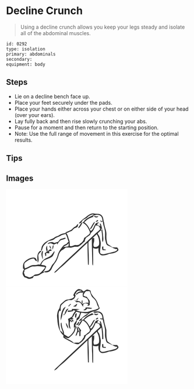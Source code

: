 # Decline Crunch
> Using a decline crunch allows you keep your legs steady and isolate all of the abdominal muscles.

``` 
id: 0292 
type: isolation 
primary: abdominals 
secondary:  
equipment: body 
``` 

## Steps

 - Lie on a decline bench face up.
 - Place your feet securely under the pads.
 - Place your hands either across your chest or on either side of your head (over your ears).
 - Lay fully back and then rise slowly crunching your abs.
 - Pause for a moment and then return to the starting position.
 - Note: Use the full range of movement in this exercise for the optimal results.

## Tips


## Images

<svg width="250pt" height="200pt" viewBox="0 0 250 200" xmlns="http://www.w3.org/2000/svg">
  <g fill="#FFF">
    <path d="M0 0h250v200H0V0m163.99 57.72c-5.52 3.47-10.31 7.94-14.71 12.72.81-.08 2.44-.25 3.25-.33.99-.66 2-1.29 3-1.93.55-5.95 8.08-6.41 11.64-10.1 3.52-3.76 8.3-5.97 13.39-6.54-2.45 3.27-6.62 4.16-9.94 6.24-4.31 2.51-8.85 5.34-11.3 9.83-.61.11-1.81.34-2.42.45.26 1.35 2.11 1.51 3.05 2.3 6.16 3.5 9.46 10.15 12.21 16.38 1.35 2.52-.09 5.7-2.44 7.02-3.12 1.99-5.45 5.09-8.97 6.4-.6 4.76-3.9 9.42-8.25 11.56-2.38 3.99-7.14 2.97-11.03 3.12-3.33 1.24-6.6 3.24-10.29 2.05-.2-4 .18-8.16-1.18-12-1.95-4.97-2.78-10.43-5.98-14.84-5.36.39-10.8 1.76-15.28 4.82-2.84 2.08-6.71 2.08-9.28 4.58-1.9 1.89-4.53 2.49-6.95 3.42-6.63 3.02-13.94 6.16-17.8 12.74-2.06 2.72-1.6 6.38-3.02 9.39.49.54.99 1.08 1.5 1.61 1.01-2.46 1.66-5.05 2.53-7.56 2.18-5.18 7.07-8.28 10.86-12.14 4.42-1.77 9.9-1.27 13.38-4.88 3.24-3.2 7.99-3.72 11.77-6.03 3.28-2.03 7.07-2.95 10.78-3.86 3.37 4.75 3.82 10.78 6.31 15.96-1.76.87-3 2.37-4.04 3.98-2.29 1.25-4.89 2.08-6.83 3.87-4.73 5.74-9.46 11.77-11.6 19.03-1.79 6.82-4.88 13.46-9.76 18.64-4.02 3.61-4.44 9.82-8.97 13.06-2.97 1.56-6.48 1.62-9.72 2.22l2.4 1.92c2.87-.3 6.03-.03 8.51-1.76 5.29-3.19 5.99-9.96 9.7-14.46 4.84-5.65 8.11-12.51 9.91-19.7 1.34-3.7 3.2-7.68 6.88-9.56 2.78-1.49 5.28-3.41 7.6-5.54 2.71.15 5.43-.2 8.12.29 3.34.7 6.47-1.04 9.67-1.68 2.52-.34 5.09.15 7.61-.28 5.7-2.47 9.31-7.66 14.21-11.21-.11-.43-.32-1.29-.42-1.72.87-1.79 1.74-3.59 2.62-5.37 2.77-1.94 5.46-3.97 8.24-5.88.64-1.46 1.09-3.02 1.99-4.34 4.96-3.65 6.97-9.79 9.43-15.19 1.95.36 4.03.28 5.88 1.08 2.3 1.46 2.93 4.29 3.58 6.75-3.36 3.88-7.79 6.56-11.27 10.31-27.35 25.68-55.08 50.97-82.21 76.88-.57.32-1.83 3.13-.09 2.03 4.81-2.66 8.05-7.52 12.43-10.85 5.7-4.2 10.66-9.28 15.81-14.11 13.1-12.09 26.1-24.28 39.15-36.41-.19 14.86.58 29.7.95 44.55.37.28 1.1.84 1.47 1.12.94-15.61-.57-31.24-.53-46.85 1.73-2.88 4.68-4.78 7.05-7.1-.05 17.36.57 34.69 1.04 52.04.07 1.1.53 2.04 1.4 2.81.73-12.04-.02-24.13.1-36.19 3.4 2.12 7.67 2.52 11.1.22-.12 3.53-.41 7.28 1.2 10.56 1.1 2.62 3.76 4.22 6.4 4.95 4.84-.17 9.61-1.34 14.05-3.25 6.27-.85 13.45-1.59 18.25-6.12 2.58-2.32.33-5.39-1.68-7.15-3.2-.01-6.39-.26-9.59-.25-3.3-2.46-6.9-4.52-10.1-7.11-1.89-5.88-2.46-12.16-2.13-18.32.67-8.62-4.33-16.31-4.68-24.83-2.04-5.56-1.12-12.97-6.73-16.55-4.08-3.28-9.59-1.11-14.22-2.64-6.74-.98-12.23 3.68-17.01 7.73m-12.76 17.46c-.84 1.65-3.13 3-2.23 5.12 3.92-2.18 5.65-6.53 7.82-10.2-.2-.32-.6-.97-.8-1.29-2.44 1.23-3.16 4.31-4.79 6.37m-4.74-2.63c-1.13 1.79-2.32 3.69-4.42 4.44-4.16 1.57-6.08 6.25-10.29 7.69-3.39 1.34-6.65 2.96-9.99 4.4.84.34 1.68.68 2.53 1.03 3.17-.49 5.67-2.66 8.74-3.44 3.7-.94 5.15-5.23 8.62-6.58 1.87-.82 3.73-1.69 5.49-2.72.42-1.81.92-3.59 1.47-5.35-.53.13-1.61.4-2.15.53m-32.38 29.24c-3.38.59-4.98 4.01-7.03 6.37-2.54.68-5.06 1.41-7.55 2.25-1.53-.59-3.05-1.19-4.56-1.84-3.11.78-8.61.14-9.25 4.31 2.31-.69 4.68-2.2 7.16-1.41 1.8.7 3.45 1.74 5.29 2.36 2.18-.8 4.21-1.95 6.38-2.79.23.64.68 1.92.91 2.57 1.89-3.28 3.8-6.74 7.04-8.88 3.53-.9 7.06-1.85 10.32-3.52-.28-.38-.83-1.15-1.11-1.53-2.6.42-5.03 1.55-7.6 2.11m-18.85 22.49c2.09-2.75 2.4-6.34 2.45-9.68-2.91 2.25-1.97 6.48-2.45 9.68m-12.27 1.29c.25.99 1.2 1.99.68 3.05-1.29 1.05-2.72 1.93-4.06 2.92.77 2.03 1.06 4.18 1.32 6.32.61-.63 1.21-1.25 1.82-1.87.01-1.59-1.12-3.49.05-4.87 2.01.15 4.02.44 6.03.65 0-1.61-.03-3.22-.05-4.82 1.5-.16 3.11.06 4.51-.61 1.4-1.31-.78-2.18-1.81-2.68-2.7.22-4.57 2.8-5.87 4.93-.95-2.15.26-4.59-1.05-6.65-.04-2.07-.04-4.15-.17-6.21-1.98 2.8-2.93 6.61-1.4 9.84m10.32-2.76c-.84-2.5-2.03-4.86-3.23-7.2-1.73 2.83.86 5.77 3.23 7.2m-28.05 28.18c2.75-4.48 1.27-9.98 1.05-14.91.5-4.09 4.44-6.2 6.77-9.18-.77-.05-2.31-.17-3.08-.23-7.58 5.61-5.86 16.21-4.74 24.32m7.45-17.22c.29 3.61 1.6 7.04 2.75 10.45.16-2.46-.04-4.9-.32-7.34-.44-3.48.62-6.9.71-10.37-2.57 1.42-2.87 4.64-3.14 7.26m19.69 2.56c-3.83 3.17-8.76 4.48-12.95 7.05-4.27 2.8-7.52 6.98-9.46 11.69-2.04-.28-4.14-.56-6.12.17-4.04 1.27-8.46-.25-12.4 1.59-4.33 1.93-8.38 4.49-12.98 5.79-.46-3.66-2.38-7.89.05-11.22 5.15-4.77 11.47-8.63 18.67-8.91 1.79 1.86 3.03 4.68 5.73 5.33 1.69-1.05-.52-2.61-.75-3.87-.69-1.73-2.14-3.49-4.2-3.37-8.01-.59-15.49 3.88-20.73 9.62-2.99 3.67-2.48 8.58-2.41 13 .52.21 1.57.65 2.1.87-1.13 2.56-2.47 5.06-3.02 7.83-.3 3.6 2.02 6.62 4.18 9.24 2.7.39 5.08 1.7 7.49 2.89 3.13.71 6.22-.84 9.18-1.67.87-1.21 1.82-2.43 2.1-3.94 2.93-.17 5.88-.41 8.75-1.03 4.89-1.46 8.33-5.82 13.54-6.55-.94-.45-1.88-.89-2.83-1.31 3.45-2.65 4.72-6.82 6.43-10.63-.91-.66-1.79-1.36-2.64-2.08-2.74-.47-5.45-1.11-8.21-1.49 1.99-3.33 3.34-7.47 7.01-9.37 4.88-2.65 10.49-3.8 15.17-6.88 2.58-1.7 3.38-4.88 4.73-7.47.8-1.4.96-3 .56-4.55-2.34 3.08-4.32 6.46-6.99 9.27z"/>
    <path d="M178.2 54.88c5.11-1.51 11.48-4.05 16.1-.06 3.3 2.18 3.72 6.32 4.33 9.87-.47.58-.94 1.16-1.42 1.74-.93-.98-1.95-1.83-3.07-2.56.04 1.41.7 2.58 1.7 3.54 1.17-.29 2.35-.57 3.53-.84-.1 6.03 2.92 11.52 3.67 17.44 2.02 6.89-.57 14.15 1.41 21.02.74 2.73 1.06 5.63 2.34 8.19 1.68 2.67 5.04 3.23 7.72 4.45 4.73 1.93 8.92 5.87 14.37 5.29.15 4.11-4.81 5.01-7.91 5.87-6.24 2.01-12.73 2.92-19.03 4.65-2.84.63-6.55.23-8.25-2.4-1.08-8.36 2.94-16.81.55-25.09-.69-3.01-1.23-6.07-2.27-8.98-.8-2.15-2.9-3.65-3.22-6.01 1.84-2.98 4.94-4.87 7.57-7.07-.47-1.61-.93-3.22-1.37-4.84.43 1.41 1.14 3.13 2.88 2.56-.97-3.44-1.61-7.01-3.02-10.31l-1.79-.99c.32 2.03.71 4.05 1.17 6.06-1.71-1.13-3.64-1.77-5.63-2.12-.29-.64-.88-1.93-1.18-2.58 1.46-.91 3.02-1.8 3.83-3.4-2.69.48-6.03.86-7.46 3.55-3.18 4.73-4.02 11.39-9.49 14.27-3.32-6.77-6.95-13.69-13.39-18.01 2.66-2.45 5.13-5.22 8.4-6.89 3.58-1.9 7.47-3.11 11.27-4.51l-2.34-1.84m7.59 1.21c-1.7-.35-3.41-.67-5.12-.92 1.76 3.64 7.33 4.25 9.37.44-1.43.07-2.84.25-4.25.48m-1.38 10.71c2.09 1.2 3.8-.81 5.49-1.75-.59-.56-1.19-1.12-1.78-1.67-1.25 1.12-2.5 2.25-3.71 3.42m-11.52 14.01c.07.26.2.77.27 1.03.27.04.82.13 1.09.17 2.87-2.63 4.07-6.43 6.19-9.59 1-1.64 2.53-3.24 1.88-5.34-4.36 3.68-5.88 9.41-9.43 13.73m23.45 3.54c.6 4.54 1.47 9.06 1.44 13.65.13 3.6-.56 7.42 1.24 10.75 1.26-2.74 1.38-5.76 1.14-8.71-.54-6.01-1.31-12-2.11-17.99-.58.77-1.15 1.53-1.71 2.3m2.46 40.99c2.38.01 4.76 0 7.14-.2-1.17-2.01-3.67-1.4-5.56-1.82-.12-1.95-.22-3.9-.33-5.85-3.92.44-2.1 5.38-1.25 7.87z"/>
    <path d="M177.78 101.03c2.72-3 5.77-5.7 8.76-8.43 4.35 5.81 5.56 13.48 4.99 20.58-.62 4.61-6.29 6.01-10.2 5.35-2-2.24-1.62-5.7-.75-8.4 1.14-3.22.87-6.65.75-9.99-1.18.31-2.37.6-3.55.89zM117.71 118.74c3.61-2.82 8.38-3.93 11.22-7.76-.01 2.1-.16 4.18-.43 6.26-3.41 1.47-7.19 1.21-10.79 1.5zM54.02 158.69c2.99-.21 5.98-.17 8.96-.51 5.33-.54 10.53 1.13 15.84 1.2.56.54 1.12 1.08 1.67 1.64-3.6 4.2-6.94 8.85-11.56 12.01-3.7 2.79-9.5.54-12.44 4.51-2.85 1.68-5.84 3.75-9.29 3.63-2.61-1.25-5.23-2.51-8.09-3.05-.87-2.36-1.7-4.75-2.71-7.05.29-.28.88-.82 1.17-1.09.29-1.7-.29-4.54 1.94-5.06 5.14-1.38 9.4-4.83 14.51-6.23z"/>
  </g>
  <g fill="#333">
    <path d="M163.99 57.72c4.78-4.05 10.27-8.71 17.01-7.73 4.63 1.53 10.14-.64 14.22 2.64 5.61 3.58 4.69 10.99 6.73 16.55.35 8.52 5.35 16.21 4.68 24.83-.33 6.16.24 12.44 2.13 18.32 3.2 2.59 6.8 4.65 10.1 7.11 3.2-.01 6.39.24 9.59.25 2.01 1.76 4.26 4.83 1.68 7.15-4.8 4.53-11.98 5.27-18.25 6.12-4.44 1.91-9.21 3.08-14.05 3.25-2.64-.73-5.3-2.33-6.4-4.95-1.61-3.28-1.32-7.03-1.2-10.56-3.43 2.3-7.7 1.9-11.1-.22-.12 12.06.63 24.15-.1 36.19-.87-.77-1.33-1.71-1.4-2.81-.47-17.35-1.09-34.68-1.04-52.04-2.37 2.32-5.32 4.22-7.05 7.1-.04 15.61 1.47 31.24.53 46.85-.37-.28-1.1-.84-1.47-1.12-.37-14.85-1.14-29.69-.95-44.55-13.05 12.13-26.05 24.32-39.15 36.41-5.15 4.83-10.11 9.91-15.81 14.11-4.38 3.33-7.62 8.19-12.43 10.85-1.74 1.1-.48-1.71.09-2.03 27.13-25.91 54.86-51.2 82.21-76.88 3.48-3.75 7.91-6.43 11.27-10.31-.65-2.46-1.28-5.29-3.58-6.75-1.85-.8-3.93-.72-5.88-1.08-2.46 5.4-4.47 11.54-9.43 15.19-.9 1.32-1.35 2.88-1.99 4.34-2.78 1.91-5.47 3.94-8.24 5.88-.88 1.78-1.75 3.58-2.62 5.37.1.43.31 1.29.42 1.72-4.9 3.55-8.51 8.74-14.21 11.21-2.52.43-5.09-.06-7.61.28-3.2.64-6.33 2.38-9.67 1.68-2.69-.49-5.41-.14-8.12-.29-2.32 2.13-4.82 4.05-7.6 5.54-3.68 1.88-5.54 5.86-6.88 9.56-1.8 7.19-5.07 14.05-9.91 19.7-3.71 4.5-4.41 11.27-9.7 14.46-2.48 1.73-5.64 1.46-8.51 1.76l-2.4-1.92c3.24-.6 6.75-.66 9.72-2.22 4.53-3.24 4.95-9.45 8.97-13.06 4.88-5.18 7.97-11.82 9.76-18.64 2.14-7.26 6.87-13.29 11.6-19.03 1.94-1.79 4.54-2.62 6.83-3.87 1.04-1.61 2.28-3.11 4.04-3.98-2.49-5.18-2.94-11.21-6.31-15.96-3.71.91-7.5 1.83-10.78 3.86-3.78 2.31-8.53 2.83-11.77 6.03-3.48 3.61-8.96 3.11-13.38 4.88-3.79 3.86-8.68 6.96-10.86 12.14-.87 2.51-1.52 5.1-2.53 7.56a75.25 75.25 0 0 1-1.5-1.61c1.42-3.01.96-6.67 3.02-9.39 3.86-6.58 11.17-9.72 17.8-12.74 2.42-.93 5.05-1.53 6.95-3.42 2.57-2.5 6.44-2.5 9.28-4.58 4.48-3.06 9.92-4.43 15.28-4.82 3.2 4.41 4.03 9.87 5.98 14.84 1.36 3.84.98 8 1.18 12 3.69 1.19 6.96-.81 10.29-2.05 3.89-.15 8.65.87 11.03-3.12 4.35-2.14 7.65-6.8 8.25-11.56 3.52-1.31 5.85-4.41 8.97-6.4 2.35-1.32 3.79-4.5 2.44-7.02-2.75-6.23-6.05-12.88-12.21-16.38-.94-.79-2.79-.95-3.05-2.3.61-.11 1.81-.34 2.42-.45 2.45-4.49 6.99-7.32 11.3-9.83 3.32-2.08 7.49-2.97 9.94-6.24-5.09.57-9.87 2.78-13.39 6.54-3.56 3.69-11.09 4.15-11.64 10.1-1 .64-2.01 1.27-3 1.93-.81.08-2.44.25-3.25.33 4.4-4.78 9.19-9.25 14.71-12.72m14.21-2.84l2.34 1.84c-3.8 1.4-7.69 2.61-11.27 4.51-3.27 1.67-5.74 4.44-8.4 6.89 6.44 4.32 10.07 11.24 13.39 18.01 5.47-2.88 6.31-9.54 9.49-14.27 1.43-2.69 4.77-3.07 7.46-3.55-.81 1.6-2.37 2.49-3.83 3.4.3.65.89 1.94 1.18 2.58 1.99.35 3.92.99 5.63 2.12-.46-2.01-.85-4.03-1.17-6.06l1.79.99c1.41 3.3 2.05 6.87 3.02 10.31-1.74.57-2.45-1.15-2.88-2.56.44 1.62.9 3.23 1.37 4.84-2.63 2.2-5.73 4.09-7.57 7.07.32 2.36 2.42 3.86 3.22 6.01 1.04 2.91 1.58 5.97 2.27 8.98 2.39 8.28-1.63 16.73-.55 25.09 1.7 2.63 5.41 3.03 8.25 2.4 6.3-1.73 12.79-2.64 19.03-4.65 3.1-.86 8.06-1.76 7.91-5.87-5.45.58-9.64-3.36-14.37-5.29-2.68-1.22-6.04-1.78-7.72-4.45-1.28-2.56-1.6-5.46-2.34-8.19-1.98-6.87.61-14.13-1.41-21.02-.75-5.92-3.77-11.41-3.67-17.44-1.18.27-2.36.55-3.53.84-1-.96-1.66-2.13-1.7-3.54 1.12.73 2.14 1.58 3.07 2.56.48-.58.95-1.16 1.42-1.74-.61-3.55-1.03-7.69-4.33-9.87-4.62-3.99-10.99-1.45-16.1.06m-.42 46.15c1.18-.29 2.37-.58 3.55-.89.12 3.34.39 6.77-.75 9.99-.87 2.7-1.25 6.16.75 8.4 3.91.66 9.58-.74 10.2-5.35.57-7.1-.64-14.77-4.99-20.58-2.99 2.73-6.04 5.43-8.76 8.43m-60.07 17.71c3.6-.29 7.38-.03 10.79-1.5.27-2.08.42-4.16.43-6.26-2.84 3.83-7.61 4.94-11.22 7.76z"/>
    <path d="M185.79 56.09c1.41-.23 2.82-.41 4.25-.48-2.04 3.81-7.61 3.2-9.37-.44 1.71.25 3.42.57 5.12.92zM184.41 66.8c1.21-1.17 2.46-2.3 3.71-3.42.59.55 1.19 1.11 1.78 1.67-1.69.94-3.4 2.95-5.49 1.75zM172.89 80.81c3.55-4.32 5.07-10.05 9.43-13.73.65 2.1-.88 3.7-1.88 5.34-2.12 3.16-3.32 6.96-6.19 9.59-.27-.04-.82-.13-1.09-.17-.07-.26-.2-.77-.27-1.03zM151.23 75.18c1.63-2.06 2.35-5.14 4.79-6.37.2.32.6.97.8 1.29-2.17 3.67-3.9 8.02-7.82 10.2-.9-2.12 1.39-3.47 2.23-5.12zM146.49 72.55c.54-.13 1.62-.4 2.15-.53a74.06 74.06 0 0 0-1.47 5.35c-1.76 1.03-3.62 1.9-5.49 2.72-3.47 1.35-4.92 5.64-8.62 6.58-3.07.78-5.57 2.95-8.74 3.44-.85-.35-1.69-.69-2.53-1.03 3.34-1.44 6.6-3.06 9.99-4.4 4.21-1.44 6.13-6.12 10.29-7.69 2.1-.75 3.29-2.65 4.42-4.44zM196.34 84.35c.56-.77 1.13-1.53 1.71-2.3.8 5.99 1.57 11.98 2.11 17.99.24 2.95.12 5.97-1.14 8.71-1.8-3.33-1.11-7.15-1.24-10.75.03-4.59-.84-9.11-1.44-13.65zM114.11 101.79c2.57-.56 5-1.69 7.6-2.11.28.38.83 1.15 1.11 1.53-3.26 1.67-6.79 2.62-10.32 3.52-3.24 2.14-5.15 5.6-7.04 8.88-.23-.65-.68-1.93-.91-2.57-2.17.84-4.2 1.99-6.38 2.79-1.84-.62-3.49-1.66-5.29-2.36-2.48-.79-4.85.72-7.16 1.41.64-4.17 6.14-3.53 9.25-4.31 1.51.65 3.03 1.25 4.56 1.84 2.49-.84 5.01-1.57 7.55-2.25 2.05-2.36 3.65-5.78 7.03-6.37zM95.26 124.28c.48-3.2-.46-7.43 2.45-9.68-.05 3.34-.36 6.93-2.45 9.68zM82.99 125.57c-1.53-3.23-.58-7.04 1.4-9.84.13 2.06.13 4.14.17 6.21 1.31 2.06.1 4.5 1.05 6.65 1.3-2.13 3.17-4.71 5.87-4.93 1.03.5 3.21 1.37 1.81 2.68-1.4.67-3.01.45-4.51.61.02 1.6.05 3.21.05 4.82-2.01-.21-4.02-.5-6.03-.65-1.17 1.38-.04 3.28-.05 4.87-.61.62-1.21 1.24-1.82 1.87-.26-2.14-.55-4.29-1.32-6.32 1.34-.99 2.77-1.87 4.06-2.92.52-1.06-.43-2.06-.68-3.05zM93.31 122.81c-2.37-1.43-4.96-4.37-3.23-7.2 1.2 2.34 2.39 4.7 3.23 7.2zM198.8 125.34c-.85-2.49-2.67-7.43 1.25-7.87.11 1.95.21 3.9.33 5.85 1.89.42 4.39-.19 5.56 1.82-2.38.2-4.76.21-7.14.2zM65.26 150.99c-1.12-8.11-2.84-18.71 4.74-24.32.77.06 2.31.18 3.08.23-2.33 2.98-6.27 5.09-6.77 9.18.22 4.93 1.7 10.43-1.05 14.91zM72.71 133.77c.27-2.62.57-5.84 3.14-7.26-.09 3.47-1.15 6.89-.71 10.37.28 2.44.48 4.88.32 7.34-1.15-3.41-2.46-6.84-2.75-10.45z"/>
    <path d="M92.4 136.33c2.67-2.81 4.65-6.19 6.99-9.27.4 1.55.24 3.15-.56 4.55-1.35 2.59-2.15 5.77-4.73 7.47-4.68 3.08-10.29 4.23-15.17 6.88-3.67 1.9-5.02 6.04-7.01 9.37 2.76.38 5.47 1.02 8.21 1.49.85.72 1.73 1.42 2.64 2.08-1.71 3.81-2.98 7.98-6.43 10.63.95.42 1.89.86 2.83 1.31-5.21.73-8.65 5.09-13.54 6.55-2.87.62-5.82.86-8.75 1.03-.28 1.51-1.23 2.73-2.1 3.94-2.96.83-6.05 2.38-9.18 1.67-2.41-1.19-4.79-2.5-7.49-2.89-2.16-2.62-4.48-5.64-4.18-9.24.55-2.77 1.89-5.27 3.02-7.83-.53-.22-1.58-.66-2.1-.87-.07-4.42-.58-9.33 2.41-13 5.24-5.74 12.72-10.21 20.73-9.62 2.06-.12 3.51 1.64 4.2 3.37.23 1.26 2.44 2.82.75 3.87-2.7-.65-3.94-3.47-5.73-5.33-7.2.28-13.52 4.14-18.67 8.91-2.43 3.33-.51 7.56-.05 11.22 4.6-1.3 8.65-3.86 12.98-5.79 3.94-1.84 8.36-.32 12.4-1.59 1.98-.73 4.08-.45 6.12-.17 1.94-4.71 5.19-8.89 9.46-11.69 4.19-2.57 9.12-3.88 12.95-7.05m-38.38 22.36c-5.11 1.4-9.37 4.85-14.51 6.23-2.23.52-1.65 3.36-1.94 5.06-.29.27-.88.81-1.17 1.09 1.01 2.3 1.84 4.69 2.71 7.05 2.86.54 5.48 1.8 8.09 3.05 3.45.12 6.44-1.95 9.29-3.63 2.94-3.97 8.74-1.72 12.44-4.51 4.62-3.16 7.96-7.81 11.56-12.01-.55-.56-1.11-1.1-1.67-1.64-5.31-.07-10.51-1.74-15.84-1.2-2.98.34-5.97.3-8.96.51z"/>
  </g>
</svg>

<svg width="250pt" height="200pt" viewBox="0 0 250 200" xmlns="http://www.w3.org/2000/svg">
  <g fill="#FFF">
    <path d="M0 0h250v200H0V0m138.3 17.33c.68 1.02 1.37 2.03 2.07 3.03-3.45 4.55-9.22 5.12-14.42 6.07-5.2.73-8.29 5.41-12.22 8.34-3.73 2.46-2.3 7.79-4.78 11.07-2.9 3.76-3.37 8.63-4.1 13.16-.02 4.37.84 8.69 1.01 13.06 1.23 10.23 4.3 21.19 12.4 28.15-.12 1.44-1.1 3.23.3 4.35 2.33 2.06 5.3 3.21 7.97 4.76 7.1 3.66 14.02 8.73 22.37 8.68 3.61-2.35 7.14-4.82 9.99-8.09 3.23-2.47 3.91-6.69 5.79-10.07 3.95-2.89 8.85-5.15 10.32-10.24 4.93-3.65 6.9-9.8 9.4-15.17 1.94.38 3.99.35 5.84 1.09 2.28 1.46 2.91 4.26 3.59 6.7-2.1 2.16-4.18 4.37-6.7 6.06-28.52 26.74-57.34 53.18-85.74 80.07-1.03.96-1.74 2.18-2.4 3.41 5.15-1.39 7.98-6.59 12.05-9.71 5.62-4.35 10.88-9.13 15.96-14.11 13.59-12.57 27.12-25.21 40.66-37.83-.18 15.06.48 30.1 1 45.15.43.01 1.27.02 1.7.03.03-7.79-.12-15.58-.14-23.37-.01-7.81-1.12-15.64-.54-23.43 1.98-2.52 4.58-4.47 6.9-6.66.19 10.06.04 20.12.32 30.17.72 7.64.19 15.34.87 22.98.34.39 1.01 1.17 1.35 1.55.34-11.83.38-23.72-.33-35.54 3.75 1.2 7.92 2.14 11.46-.23-.31 4.27-.41 9.06 2.44 12.57 1.7 1.56 3.89 3.07 6.32 2.86 4.44-.32 8.8-1.46 12.89-3.21 4.17-.28 8.25-1.26 12.22-2.54 2.85-.93 5.86-2.49 7.16-5.36.59-2.3-1.47-3.88-2.79-5.39-3.07-.03-6.15-.26-9.22-.24 2.49 2.71 6.15 3.71 9.71 3.87-.17 2.89-3.2 4.06-5.53 4.84-4.51 1.04-8.87 2.71-13.47 3.37-4.01.41-7.75 2.69-11.86 2.1-1.98-.41-4.57-1.35-4.62-3.77-.2-6.64 1.75-13.18 1.51-19.81-.77-4.39-1.64-8.8-3.02-13.05-.73-2.35-3.87-4.08-2.76-6.81 2.08-2.46 4.77-4.29 7.13-6.46 1.22 7.98 1.57 16.01 1.58 24.07.57-.13 1.71-.37 2.28-.49-.01-12.18-1.22-24.6-5.4-36.11-.5-.19-1.51-.58-2.02-.77.46 2.03.95 4.06 1.48 6.08-1.8-1.44-3.99-1.98-6.22-2.22-.66-2.73 1.86-4.02 3.04-6.04-2.09.38-4.11 1.05-6.13 1.68-3.84 5.04-4.72 12.02-10 15.97-1.53.04-1.56-1.56-2.02-2.62 4.68-4.19 6.79-10.27 10.15-15.42-1.25.28-2.68.49-3.31 1.77-2.78 3.89-4.35 8.55-7.7 12.05-2.71-5.3-6.29-10.11-11.21-13.56 5.06-5.84 12.11-9.21 19.47-11.19a18.38 18.38 0 0 1-3.05-2.5c-6.64 3.11-13.78 6.55-17.91 12.88-3.92.71-6.2 4.01-7.82 7.35-.72 1.86-3.81 3.32-2.43 5.5 4.31-2.28 5.76-7.33 8.39-11.11 7.47 3.16 11.59 10.61 14.62 17.71 1.33 2.52-.1 5.69-2.47 7-3.21 1.98-5.48 5.32-9.2 6.44.04.63.13 1.88.18 2.5-1.55 2.16-2.87 4.46-4.41 6.63-1.43 2.3-4.19 3.22-5.75 5.41-3.7.11-7.48-.36-11.1.64-5.37-6.18-14.45-7.35-19.86-13.33 2.75 2.24 5.84 3.92 9.53 3.38 3.63-3.18 7.51-6.2 10.17-10.3 2.83-3.54 3.59-8.14 4.55-12.44-.11-1.58-.94-3.06-1.4-4.57.68-.68 1.38-1.35 2.05-2.05-.34-1.63.62-2.99 1.21-4.38.02-.64.04-1.92.06-2.56 2.45-1.43 5.07-3.23 5.81-6.16.73-3.34 1.92-6.53 3.23-9.67 4.92.91 9.96 1.74 14.94.81-4.83 2.96-9.8 5.9-13.69 10.08-2.19 2.04-5.01 3.51-6.1 6.49 2-.56 3.9-1.42 5.78-2.31.05-1.53.1-3.36 1.68-4.14 2.88-2.07 6.08-3.63 9.17-5.33 3.66-4.55 9.02-7.11 14.48-8.66 4.62-.13 8.53-2.76 11.77-5.82-3.15-7.3-4.81-15.73-10.85-21.35-2.89-2.79-4.85-6.33-7.02-9.68-.17-1.99-.68-3.92-1.39-5.78-2.25-.63-4.52-1.22-6.73-1.96-2.16.86-4.06 2.18-5.91 3.55-2.16 1.02-3.85-.93-4.84-2.58-2-.71-4.04-1.32-6.06-1.99-6.23 1.51-9.17 7.41-11.68 12.7m41.86 35.36c2.71 1.77 5.95-.1 8.89-.06 5.91.51 10.18 6.7 9.11 12.47-.78 1.09-1.63.91-2.54-.54-.93.07-2.03.08-1.39 1.34.97 2.17 3.51.29 4.91 1.75.88 5.91 3.2 11.47 4.1 17.38 1.7 6.92-.87 14.17 1.43 21 .95 3.37 1.03 7.88 4.71 9.53 3.74 1.62 7.56 3.08 11.15 5.05-3.82-3.06-8.29-5.3-11.91-8.58-2.43-7.49-1.92-15.4-2.11-23.15-1.25-6.7-4.14-13.05-4.63-19.92-1.9-5.29-1.08-12.14-6.02-15.86-3.49-3.22-8.59-2.46-12.94-2.36-1.12-.08-3.78.18-2.76 1.95m5.58 3.41c-1.64-.37-3.3-.71-4.96-.99 1.43 3.8 7.49 4.4 9.18.41-1.42.13-2.82.34-4.22.58m-1.39 10.58c2.02 1.28 3.99-.28 5.38-1.75-1.59-3-3.84.74-5.38 1.75m-40.2 11.74c4.21 1.12 5.3-3.06 6.76-5.9l-1.72-.6c-1.41 2.37-3.18 4.48-5.04 6.5m.36 2.73c.04 3.05 1.88 5.69 2.17 8.66-.93 3.84-3.11 7.29-3.59 11.27 3.23-1.2 3.25-5.18 4.55-7.89l2.71-.08c-1.57-4.12-2.26-9-5.84-11.96m3.23.26c-.69 2.79 1.49 4.71 3.06 6.65-.08 4.37-.01 8.74.02 13.12h2.35c.02-3.14.01-6.28.13-9.42.31-.41.94-1.22 1.26-1.62-1.6-3.35-4.29-6.06-6.82-8.73m50.03 36.41c.32 2.43-.93 5.64 1.45 7.33 2.01.3 4.05.22 6.09.26l-.07-1.72c-1.61-.08-3.22-.15-4.82-.23-.14-1.88-.24-3.76-.33-5.64h-2.32z"/>
    <path d="M141.97 15.76c2.1-2.4 2.88-6.2 6.13-7.41 2.65-.43 5.72-1.17 7.97.8-4.23.17-8.15 1.74-11.06 4.87-2.71.33.66 4.11 1.34 1.21 3.12-2.64 7.38-4.18 11.39-2.65.23-.37.7-1.11.94-1.48.16-.01.49-.05.65-.06-1.8 2.77-1.7 6.28-1.16 9.42 3.35 1.74 8.24 1.8 9.92 5.69 1.22 2.17 1.6 4.66 1.56 7.13-4.8-1.49-9.2 1.19-13.81 1.99.4-.55 1.22-1.63 1.63-2.18-.1-1.99-.25-3.98-.49-5.96-2 1.86-1.22 4.7-1.26 7.08-1.28-1.29-2.25-2.97-3.88-3.88-2.08-.84-4.43-.78-6.39-1.97 1.75-1.63 3.14-3.62 4.07-5.83-1.65 1.44-3.07 3.1-4.63 4.62.11.74.34 2.23.45 2.97-1.79-1.02-3.51-2.14-5.2-3.32a49.81 49.81 0 0 1 4.3 4.99c2.58-.07 5.47-.92 7.69.85 3.45 1.69 3.69 6.16 6.8 8.28-.09-1.82-1.08-3.99.81-5.26 2.91-2.56 7.05-1.42 10 .42-1.6.54-1.84 1.97-1.9 3.45 1.44-.56 2.89-1.12 4.34-1.68-.08-3.04.48-6.18-.17-9.16-1.91-2.63-4.09-5.07-5.8-7.85-2.44-.67-5.23-.97-6.93-3.1 1.01-3.34 2.73-6.57 5.65-8.62 2.36.04 4.72 0 7.08-.07 1.76 3.73 2.57 7.89 4.75 11.43 2.35 2.88 5.55 5 7.62 8.13 2.14 3.06 2.63 6.85 3.88 10.29 1 1.81 3.55 3.91 1.37 5.92-3.7 1.75-7.67 2.9-11.69 3.66-4.56.78-8.64 3.6-13.39 3.38-6.92-.08-14.25-.28-20.41-3.83 2.46-.46 4.95-.75 7.4-1.25-5.29-1.6-10.86-.85-16.29-1.06.11.62.32 1.87.42 2.49-2.71.81-5.57.97-8.36.49-.12.97-.23 1.93-.35 2.9 2.65.05 5.32-.06 7.86-.88.61-.13 1.83-.37 2.45-.5.32-.49.97-1.47 1.3-1.96 1.47.37 2.93.76 4.4 1.16-3.05 3.29-5.69 7.19-6.89 11.55-2.82 1.85-5.53 3.92-8.7 5.15 2.71 5.7-.14 12.38 2.94 17.96.29 1.26 1.4 1.82 2.49 2.27-1.35-4.83-2.44-10-1.04-14.94.36-.26 1.08-.79 1.44-1.06.77 1.04 1.49 2.12 2.16 3.23.13-.8.38-2.41.51-3.22.85.55 1.69 1.1 2.54 1.64-.14-1.55-.27-3.11-.42-4.66-1.05.84-2.13 1.63-3.23 2.39-1.16-.73-2.22-1.6-3.3-2.44.35-.18 1.03-.55 1.38-.73 2.19 2.25 4.87.54 5.62-2.06-.75.07-2.25.23-3 .3 3.91-4.05 5.24-9.84 9.56-13.61 2.44.89 4.94 1.61 7.49 2.15-1.54 3.62-2.17 8.05-5.7 10.39-2.87 1.4-1.01 5.13-2.92 7.2-1.44 1.88-3.06 3.64-4.17 5.75-.15 2.56-.03 5.14-.18 7.71.55-.52 1.66-1.54 2.21-2.06-1.02 3.96-1.39 8.3-4.13 11.55-2.63 3.46-5.61 7.22-9.61 9-3.19-1.45-5.79-3.91-8.94-5.45.77-3.88-1.23-7.36-2.55-10.86-1.65-4.15-1.92-8.67-2.48-13.06-.32.31-.94.94-1.26 1.25-1.28 7.4 3.11 14 4.62 20.98-1.84-2.02-3.63-4.15-6.06-5.48-2.32-10.59-2.84-21.45-3.25-32.25-.57-3.08.69-6 1.66-8.85.65.19 1.95.57 2.59.77.27-4.74-1.18-11.09 3.45-14.18 3.28-2.86 6.27-6.27 10.69-7.36 3.13-2.16 7.07.41 10.19-1.73 3.58-1.49 6.16-5.08 6.31-8.97-.26-.48-.77-1.45-1.02-1.93m-13.55 23.46c.14.42.43 1.27.57 1.69 1.33-1.87 2.83-3.64 4.88-4.74-.27-.24-.81-.71-1.08-.95-1.59 1.18-3.11 2.46-4.37 4m13.8-.73c-1.52.24-2.94.77-3.83 2.11 1.85.09 3.7.12 5.55.15.9-1.81 1.8-3.63 2.64-5.47-2.12-.06-3.32 1.64-4.36 3.21m-23.93 5.79c-4.85 7.37-6.06 16.51-5.84 25.15 1.08-4.16 3.12-8.07 3.46-12.41.84-5.84 4.26-10.77 6.89-15.91-1.58.94-3.26 1.8-4.51 3.17m45.36-1.5c.69 3.2-2.61 3.54-4.53 5.05 3.23 1.69 6.25-.36 7.83-3.2 3.43.17 7.41 1.83 10.44-.5-4.44-1.34-9.14-1.83-13.74-1.35M120.3 56.39c-.7.25-2.12.75-2.83 1 .42.24 1.27.71 1.69.95 2-1.33 3.49-3.31 4.44-5.5 1.22-2.9 3.29-5.31 4.83-8.02-5.44.9-6.7 7.14-8.13 11.57m22.31-.52c-.03 2.75-2.14 6.63 1.31 8.01.73-3.13 1.48-6.28 1.57-9.51-.72.37-2.16 1.13-2.88 1.5m-19.48 18.32c.41 4.26 1.8 8.8 5.26 11.57-1.15-4.05-2.22-8.48-5.26-11.57zM177.87 101.72c1.97-3.83 5.86-6.08 8.61-9.29 4.44 6.09 5.79 14.14 4.9 21.51-1.29 4.37-6.54 4.77-10.35 4.8-.88-2.5-1.65-5.2-.63-7.79 1.34-3.69 1.07-7.61.98-11.46l-3.51 2.23z"/>
  </g>
  <g fill="#333">
    <path d="M138.3 17.33c2.51-5.29 5.45-11.19 11.68-12.7 2.02.67 4.06 1.28 6.06 1.99.99 1.65 2.68 3.6 4.84 2.58 1.85-1.37 3.75-2.69 5.91-3.55 2.21.74 4.48 1.33 6.73 1.96.71 1.86 1.22 3.79 1.39 5.78 2.17 3.35 4.13 6.89 7.02 9.68 6.04 5.62 7.7 14.05 10.85 21.35-3.24 3.06-7.15 5.69-11.77 5.82-5.46 1.55-10.82 4.11-14.48 8.66-3.09 1.7-6.29 3.26-9.17 5.33-1.58.78-1.63 2.61-1.68 4.14-1.88.89-3.78 1.75-5.78 2.31 1.09-2.98 3.91-4.45 6.1-6.49 3.89-4.18 8.86-7.12 13.69-10.08-4.98.93-10.02.1-14.94-.81-1.31 3.14-2.5 6.33-3.23 9.67-.74 2.93-3.36 4.73-5.81 6.16-.02.64-.04 1.92-.06 2.56-.59 1.39-1.55 2.75-1.21 4.38-.67.7-1.37 1.37-2.05 2.05.46 1.51 1.29 2.99 1.4 4.57-.96 4.3-1.72 8.9-4.55 12.44-2.66 4.1-6.54 7.12-10.17 10.3-3.69.54-6.78-1.14-9.53-3.38 5.41 5.98 14.49 7.15 19.86 13.33 3.62-1 7.4-.53 11.1-.64 1.56-2.19 4.32-3.11 5.75-5.41 1.54-2.17 2.86-4.47 4.41-6.63-.05-.62-.14-1.87-.18-2.5 3.72-1.12 5.99-4.46 9.2-6.44 2.37-1.31 3.8-4.48 2.47-7-3.03-7.1-7.15-14.55-14.62-17.71-2.63 3.78-4.08 8.83-8.39 11.11-1.38-2.18 1.71-3.64 2.43-5.5 1.62-3.34 3.9-6.64 7.82-7.35 4.13-6.33 11.27-9.77 17.91-12.88.92.94 1.94 1.77 3.05 2.5-7.36 1.98-14.41 5.35-19.47 11.19 4.92 3.45 8.5 8.26 11.21 13.56 3.35-3.5 4.92-8.16 7.7-12.05.63-1.28 2.06-1.49 3.31-1.77-3.36 5.15-5.47 11.23-10.15 15.42.46 1.06.49 2.66 2.02 2.62 5.28-3.95 6.16-10.93 10-15.97 2.02-.63 4.04-1.3 6.13-1.68-1.18 2.02-3.7 3.31-3.04 6.04 2.23.24 4.42.78 6.22 2.22-.53-2.02-1.02-4.05-1.48-6.08.51.19 1.52.58 2.02.77 4.18 11.51 5.39 23.93 5.4 36.11-.57.12-1.71.36-2.28.49-.01-8.06-.36-16.09-1.58-24.07-2.36 2.17-5.05 4-7.13 6.46-1.11 2.73 2.03 4.46 2.76 6.81 1.38 4.25 2.25 8.66 3.02 13.05.24 6.63-1.71 13.17-1.51 19.81.05 2.42 2.64 3.36 4.62 3.77 4.11.59 7.85-1.69 11.86-2.1 4.6-.66 8.96-2.33 13.47-3.37 2.33-.78 5.36-1.95 5.53-4.84-3.56-.16-7.22-1.16-9.71-3.87 3.07-.02 6.15.21 9.22.24 1.32 1.51 3.38 3.09 2.79 5.39-1.3 2.87-4.31 4.43-7.16 5.36-3.97 1.28-8.05 2.26-12.22 2.54-4.09 1.75-8.45 2.89-12.89 3.21-2.43.21-4.62-1.3-6.32-2.86-2.85-3.51-2.75-8.3-2.44-12.57-3.54 2.37-7.71 1.43-11.46.23.71 11.82.67 23.71.33 35.54-.34-.38-1.01-1.16-1.35-1.55-.68-7.64-.15-15.34-.87-22.98-.28-10.05-.13-20.11-.32-30.17-2.32 2.19-4.92 4.14-6.9 6.66-.58 7.79.53 15.62.54 23.43.02 7.79.17 15.58.14 23.37-.43-.01-1.27-.02-1.7-.03-.52-15.05-1.18-30.09-1-45.15-13.54 12.62-27.07 25.26-40.66 37.83-5.08 4.98-10.34 9.76-15.96 14.11-4.07 3.12-6.9 8.32-12.05 9.71.66-1.23 1.37-2.45 2.4-3.41 28.4-26.89 57.22-53.33 85.74-80.07 2.52-1.69 4.6-3.9 6.7-6.06-.68-2.44-1.31-5.24-3.59-6.7-1.85-.74-3.9-.71-5.84-1.09-2.5 5.37-4.47 11.52-9.4 15.17-1.47 5.09-6.37 7.35-10.32 10.24-1.88 3.38-2.56 7.6-5.79 10.07-2.85 3.27-6.38 5.74-9.99 8.09-8.35.05-15.27-5.02-22.37-8.68-2.67-1.55-5.64-2.7-7.97-4.76-1.4-1.12-.42-2.91-.3-4.35-8.1-6.96-11.17-17.92-12.4-28.15-.17-4.37-1.03-8.69-1.01-13.06.73-4.53 1.2-9.4 4.1-13.16 2.48-3.28 1.05-8.61 4.78-11.07 3.93-2.93 7.02-7.61 12.22-8.34 5.2-.95 10.97-1.52 14.42-6.07-.7-1-1.39-2.01-2.07-3.03m3.67-1.57c.25.48.76 1.45 1.02 1.93-.15 3.89-2.73 7.48-6.31 8.97-3.12 2.14-7.06-.43-10.19 1.73-4.42 1.09-7.41 4.5-10.69 7.36-4.63 3.09-3.18 9.44-3.45 14.18-.64-.2-1.94-.58-2.59-.77-.97 2.85-2.23 5.77-1.66 8.85.41 10.8.93 21.66 3.25 32.25 2.43 1.33 4.22 3.46 6.06 5.48-1.51-6.98-5.9-13.58-4.62-20.98.32-.31.94-.94 1.26-1.25.56 4.39.83 8.91 2.48 13.06 1.32 3.5 3.32 6.98 2.55 10.86 3.15 1.54 5.75 4 8.94 5.45 4-1.78 6.98-5.54 9.61-9 2.74-3.25 3.11-7.59 4.13-11.55-.55.52-1.66 1.54-2.21 2.06.15-2.57.03-5.15.18-7.71 1.11-2.11 2.73-3.87 4.17-5.75 1.91-2.07.05-5.8 2.92-7.2 3.53-2.34 4.16-6.77 5.7-10.39-2.55-.54-5.05-1.26-7.49-2.15-4.32 3.77-5.65 9.56-9.56 13.61.75-.07 2.25-.23 3-.3-.75 2.6-3.43 4.31-5.62 2.06-.35.18-1.03.55-1.38.73 1.08.84 2.14 1.71 3.3 2.44 1.1-.76 2.18-1.55 3.23-2.39.15 1.55.28 3.11.42 4.66-.85-.54-1.69-1.09-2.54-1.64-.13.81-.38 2.42-.51 3.22-.67-1.11-1.39-2.19-2.16-3.23-.36.27-1.08.8-1.44 1.06-1.4 4.94-.31 10.11 1.04 14.94-1.09-.45-2.2-1.01-2.49-2.27-3.08-5.58-.23-12.26-2.94-17.96 3.17-1.23 5.88-3.3 8.7-5.15 1.2-4.36 3.84-8.26 6.89-11.55-1.47-.4-2.93-.79-4.4-1.16-.33.49-.98 1.47-1.3 1.96-.62.13-1.84.37-2.45.5-2.54.82-5.21.93-7.86.88.12-.97.23-1.93.35-2.9 2.79.48 5.65.32 8.36-.49-.1-.62-.31-1.87-.42-2.49 5.43.21 11-.54 16.29 1.06-2.45.5-4.94.79-7.4 1.25 6.16 3.55 13.49 3.75 20.41 3.83 4.75.22 8.83-2.6 13.39-3.38 4.02-.76 7.99-1.91 11.69-3.66 2.18-2.01-.37-4.11-1.37-5.92-1.25-3.44-1.74-7.23-3.88-10.29-2.07-3.13-5.27-5.25-7.62-8.13-2.18-3.54-2.99-7.7-4.75-11.43-2.36.07-4.72.11-7.08.07-2.92 2.05-4.64 5.28-5.65 8.62 1.7 2.13 4.49 2.43 6.93 3.1 1.71 2.78 3.89 5.22 5.8 7.85.65 2.98.09 6.12.17 9.16-1.45.56-2.9 1.12-4.34 1.68.06-1.48.3-2.91 1.9-3.45-2.95-1.84-7.09-2.98-10-.42-1.89 1.27-.9 3.44-.81 5.26-3.11-2.12-3.35-6.59-6.8-8.28-2.22-1.77-5.11-.92-7.69-.85a49.81 49.81 0 0 0-4.3-4.99c1.69 1.18 3.41 2.3 5.2 3.32-.11-.74-.34-2.23-.45-2.97 1.56-1.52 2.98-3.18 4.63-4.62-.93 2.21-2.32 4.2-4.07 5.83 1.96 1.19 4.31 1.13 6.39 1.97 1.63.91 2.6 2.59 3.88 3.88.04-2.38-.74-5.22 1.26-7.08.24 1.98.39 3.97.49 5.96-.41.55-1.23 1.63-1.63 2.18 4.61-.8 9.01-3.48 13.81-1.99.04-2.47-.34-4.96-1.56-7.13-1.68-3.89-6.57-3.95-9.92-5.69-.54-3.14-.64-6.65 1.16-9.42-.16.01-.49.05-.65.06-.24.37-.71 1.11-.94 1.48-4.01-1.53-8.27.01-11.39 2.65-.68 2.9-4.05-.88-1.34-1.21 2.91-3.13 6.83-4.7 11.06-4.87-2.25-1.97-5.32-1.23-7.97-.8-3.25 1.21-4.03 5.01-6.13 7.41m35.9 85.96l3.51-2.23c.09 3.85.36 7.77-.98 11.46-1.02 2.59-.25 5.29.63 7.79 3.81-.03 9.06-.43 10.35-4.8.89-7.37-.46-15.42-4.9-21.51-2.75 3.21-6.64 5.46-8.61 9.29z"/>
    <path d="M128.42 39.22c1.26-1.54 2.78-2.82 4.37-4 .27.24.81.71 1.08.95-2.05 1.1-3.55 2.87-4.88 4.74-.14-.42-.43-1.27-.57-1.69zM142.22 38.49c1.04-1.57 2.24-3.27 4.36-3.21-.84 1.84-1.74 3.66-2.64 5.47-1.85-.03-3.7-.06-5.55-.15.89-1.34 2.31-1.87 3.83-2.11zM118.29 44.28c1.25-1.37 2.93-2.23 4.51-3.17-2.63 5.14-6.05 10.07-6.89 15.91-.34 4.34-2.38 8.25-3.46 12.41-.22-8.64.99-17.78 5.84-25.15zM163.65 42.78c4.6-.48 9.3.01 13.74 1.35-3.03 2.33-7.01.67-10.44.5-1.58 2.84-4.6 4.89-7.83 3.2 1.92-1.51 5.22-1.85 4.53-5.05zM120.3 56.39c1.43-4.43 2.69-10.67 8.13-11.57-1.54 2.71-3.61 5.12-4.83 8.02-.95 2.19-2.44 4.17-4.44 5.5-.42-.24-1.27-.71-1.69-.95.71-.25 2.13-.75 2.83-1zM180.16 52.69c-1.02-1.77 1.64-2.03 2.76-1.95 4.35-.1 9.45-.86 12.94 2.36 4.94 3.72 4.12 10.57 6.02 15.86.49 6.87 3.38 13.22 4.63 19.92.19 7.75-.32 15.66 2.11 23.15 3.62 3.28 8.09 5.52 11.91 8.58-3.59-1.97-7.41-3.43-11.15-5.05-3.68-1.65-3.76-6.16-4.71-9.53-2.3-6.83.27-14.08-1.43-21-.9-5.91-3.22-11.47-4.1-17.38-1.4-1.46-3.94.42-4.91-1.75-.64-1.26.46-1.27 1.39-1.34.91 1.45 1.76 1.63 2.54.54 1.07-5.77-3.2-11.96-9.11-12.47-2.94-.04-6.18 1.83-8.89.06z"/>
    <path d="M185.74 56.1c1.4-.24 2.8-.45 4.22-.58-1.69 3.99-7.75 3.39-9.18-.41 1.66.28 3.32.62 4.96.99zM142.61 55.87c.72-.37 2.16-1.13 2.88-1.5-.09 3.23-.84 6.38-1.57 9.51-3.45-1.38-1.34-5.26-1.31-8.01zM184.35 66.68c1.54-1.01 3.79-4.75 5.38-1.75-1.39 1.47-3.36 3.03-5.38 1.75zM144.15 78.42c1.86-2.02 3.63-4.13 5.04-6.5l1.72.6c-1.46 2.84-2.55 7.02-6.76 5.9zM123.13 74.19c3.04 3.09 4.11 7.52 5.26 11.57-3.46-2.77-4.85-7.31-5.26-11.57zM144.51 81.15c3.58 2.96 4.27 7.84 5.84 11.96l-2.71.08c-1.3 2.71-1.32 6.69-4.55 7.89.48-3.98 2.66-7.43 3.59-11.27-.29-2.97-2.13-5.61-2.17-8.66z"/>
    <path d="M147.74 81.41c2.53 2.67 5.22 5.38 6.82 8.73-.32.4-.95 1.21-1.26 1.62-.12 3.14-.11 6.28-.13 9.42h-2.35c-.03-4.38-.1-8.75-.02-13.12-1.57-1.94-3.75-3.86-3.06-6.65zM197.77 117.82h2.32c.09 1.88.19 3.76.33 5.64 1.6.08 3.21.15 4.82.23l.07 1.72c-2.04-.04-4.08.04-6.09-.26-2.38-1.69-1.13-4.9-1.45-7.33z"/>
  </g>
</svg>

